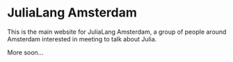 # JuliaLang Amsterdam

This is the main website for JuliaLang Amsterdam, a group of people around Amsterdam interested in meeting to talk about Julia.

More soon...
